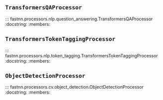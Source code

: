 ## `TransformersQAProcessor`

::: fastnn.processors.nlp.question_answering.TransformersQAProcessor
    :docstring:
    :members:

## `TransformersTokenTaggingProcessor`

::: fastnn.processors.nlp.token_tagging.TransformersTokenTaggingProcessor
    :docstring:
    :members:

## `ObjectDetectionProcessor`

::: fastnn.processors.cv.object_detection.ObjectDetectionProcessor
    :docstring:
    :members: